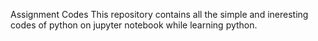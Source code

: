 Assignment Codes
This repository contains all the simple and ineresting codes of python on jupyter notebook while learning python.

